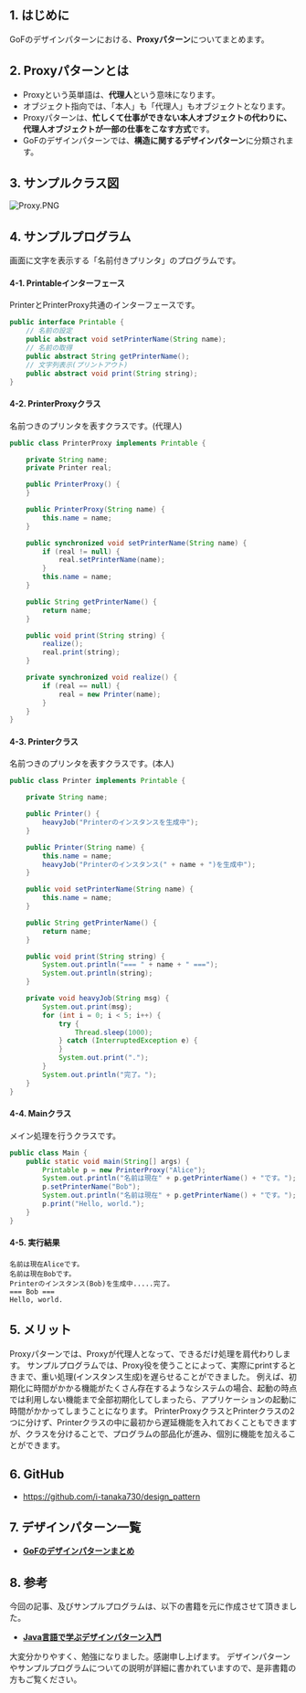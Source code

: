 ## 1. はじめに

GoFのデザインパターンにおける、**Proxyパターン**についてまとめます。

## 2. Proxyパターンとは
- Proxyという英単語は、**代理人**という意味になります。
- オブジェクト指向では、「本人」も「代理人」もオブジェクトとなります。
- Proxyパターンは、**忙しくて仕事ができない本人オブジェクトの代わりに、代理人オブジェクトが一部の仕事をこなす方式**です。
- GoFのデザインパターンでは、**構造に関するデザインパターン**に分類されます。

## 3. サンプルクラス図
![Proxy.PNG](https://qiita-image-store.s3.amazonaws.com/0/247638/4af33b52-61cc-5c7e-3784-be7892b6542b.png)

## 4. サンプルプログラム
画面に文字を表示する「名前付きプリンタ」のプログラムです。

#### 4-1. Printableインターフェース
PrinterとPrinterProxy共通のインターフェースです。

```java:Printable.java
public interface Printable {
	// 名前の設定
	public abstract void setPrinterName(String name);
	// 名前の取得
	public abstract String getPrinterName();
	// 文字列表示(プリントアウト)
	public abstract void print(String string);
}
```

#### 4-2. PrinterProxyクラス
名前つきのプリンタを表すクラスです。(代理人)

```java:PrinterProxy.java
public class PrinterProxy implements Printable {

	private String name;
	private Printer real;

	public PrinterProxy() {
	}

	public PrinterProxy(String name) {
		this.name = name;
	}

	public synchronized void setPrinterName(String name) {
		if (real != null) {
			real.setPrinterName(name);
		}
		this.name = name;
	}

	public String getPrinterName() {
		return name;
	}

	public void print(String string) {
		realize();
		real.print(string);
	}

	private synchronized void realize() {
		if (real == null) {
			real = new Printer(name);
		}
	}
}
```

#### 4-3. Printerクラス
名前つきのプリンタを表すクラスです。(本人)

```java:Printer.java
public class Printer implements Printable {

	private String name;

	public Printer() {
		heavyJob("Printerのインスタンスを生成中");
	}

	public Printer(String name) {
		this.name = name;
		heavyJob("Printerのインスタンス(" + name + ")を生成中");
	}

	public void setPrinterName(String name) {
		this.name = name;
	}

	public String getPrinterName() {
		return name;
	}

	public void print(String string) {
		System.out.println("=== " + name + " ===");
		System.out.println(string);
	}

	private void heavyJob(String msg) {
		System.out.print(msg);
		for (int i = 0; i < 5; i++) {
			try {
				Thread.sleep(1000);
			} catch (InterruptedException e) {
			}
			System.out.print(".");
		}
		System.out.println("完了。");
	}
}
```

#### 4-4. Mainクラス
メイン処理を行うクラスです。

```java:Main.java
public class Main {
	public static void main(String[] args) {
		Printable p = new PrinterProxy("Alice");
		System.out.println("名前は現在" + p.getPrinterName() + "です。");
		p.setPrinterName("Bob");
		System.out.println("名前は現在" + p.getPrinterName() + "です。");
		p.print("Hello, world.");
	}
}
```

#### 4-5. 実行結果
```
名前は現在Aliceです。
名前は現在Bobです。
Printerのインスタンス(Bob)を生成中.....完了。
=== Bob ===
Hello, world.
```

## 5. メリット
Proxyパターンでは、Proxyが代理人となって、できるだけ処理を肩代わりします。
サンプルプログラムでは、Proxy役を使うことによって、実際にprintするときまで、重い処理(インスタンス生成)を遅らせることができました。
例えば、初期化に時間がかかる機能がたくさん存在するようなシステムの場合、起動の時点では利用しない機能まで全部初期化してしまったら、アプリケーションの起動に時間がかかってしまうことになります。
PrinterProxyクラスとPrinterクラスの2つに分けず、Printerクラスの中に最初から遅延機能を入れておくこともできますが、クラスを分けることで、プログラムの部品化が進み、個別に機能を加えることができます。

## 6. GitHub
- https://github.com/i-tanaka730/design_pattern

## 7. デザインパターン一覧
- [**GoFのデザインパターンまとめ**](https://qiita.com/i-tanaka730/items/c63c6c22abd1477e0ba0)

## 8. 参考
今回の記事、及びサンプルプログラムは、以下の書籍を元に作成させて頂きました。

- [**Java言語で学ぶデザインパターン入門**](
https://www.amazon.co.jp/%E5%A2%97%E8%A3%9C%E6%94%B9%E8%A8%82%E7%89%88Java%E8%A8%80%E8%AA%9E%E3%81%A7%E5%AD%A6%E3%81%B6%E3%83%87%E3%82%B6%E3%82%A4%E3%83%B3%E3%83%91%E3%82%BF%E3%83%BC%E3%83%B3%E5%85%A5%E9%96%80-%E7%B5%90%E5%9F%8E-%E6%B5%A9/dp/4797327030/ref=sr_1_1?ie=UTF8&qid=1549628781)

大変分かりやすく、勉強になりました。感謝申し上げます。
デザインパターンやサンプルプログラムについての説明が詳細に書かれていますので、是非書籍の方もご覧ください。
